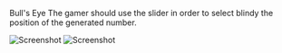 Bull's Eye
The gamer should use the slider in order to select blindy the position of the generated number.

![Screenshot](https://raw.github.com/mjgsilva/BullsEye/master/Screenshots/ss_one.png)
![Screenshot](https://raw.github.com/mjgsilva/BullsEye/master/Screenshots/ss_two.png)
